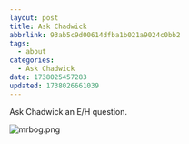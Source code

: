 ```yaml
---
layout: post
title: Ask Chadwick
abbrlink: 93ab5c9d00614dfba1b021a9024c0bb2
tags:
  - about
categories:
  - Ask Chadwick
date: 1738025457283
updated: 1738026661039
---
```


Ask Chadwick an E/H question.

![mrbog.png](/resources/c3aa2371cdb7449eb9ea30d6687a9284.png)
